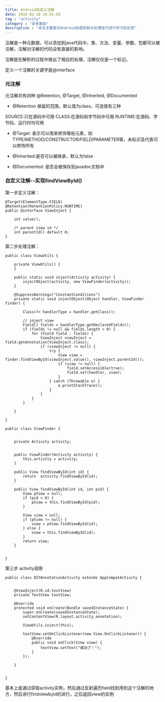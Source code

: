 ```yaml
---
title: Android自定义注解
date: 2018-02-10 19:55:54
tag : "activity"
category : "安卓基础"
description : "本文主要是对Android绘图机制与处理技巧进行学习和反思"
---
```


注解是一种元数据，可以添加到java代码中，类、方法、变量、参数、包都可以被注解，注解对注解的代码没有直接的影响。

注解是在解析的过程中做出了相应的处理，注解仅仅是一个标记。

定义一个注解的关键字是@interface

### 元注解

元注解共有四种 @Retention, @Target, @Inherited, @Documented

+ @Retention 保留的范围，默认值为class，可选值有三种

SOURCE:只在源码中可用
CLASS:在源码和字节码中可用
RUNTIME:在源码、字节码、运行时均可用

+ @Target: 表示可以用来修饰哪些元素，如TYPE/METHOD/CONSTRUCTOR/FIELD/PARAMETER等，未标识及代表可以修饰所有

+ @Inherited:是否可以被继承，默认为false

+ @Documented: 是否会被保存到javadoc文档中

### 自定义注解--实现findViewById()

第一步定义注解：
```
@Target(ElementType.FIELD)
@Retention(RetentionPolicy.RUNTIME)
public @interface ViewInject {

    int value();

    /* parent view id */
    int parentId() default 0;
}
```

第二步处理注解：
```
public class ViewUtils {

    private ViewUtils() {
    }

    public static void inject(Activity activity) {
        injectObject(activity, new ViewFinder(activity));
    }

    @SuppressWarnings("ConstantConditions")
    private static void injectObject(Object handler, ViewFinder finder) {

        Class<?> handlerType = handler.getClass();

        // inject view
        Field[] fields = handlerType.getDeclaredFields();
        if (fields != null && fields.length > 0) {
            for (Field field : fields) {
                ViewInject viewInject = field.getAnnotation(ViewInject.class);
                if (viewInject != null) {
                    try {
                        View view = finder.findViewById(viewInject.value(), viewInject.parentId());
                        if (view != null) {
                            field.setAccessible(true);
                            field.set(handler, view);
                        }
                    } catch (Throwable e) {
                        e.printStackTrace();
                    }
                }
            }
        }

    }

}
```

```
public class ViewFinder {


    private Activity activity;


    public ViewFinder(Activity activity) {
        this.activity = activity;
    }

    public View findViewById(int id) {
        return  activity.findViewById(id);
    }

    public View findViewById(int id, int pid) {
        View pView = null;
        if (pid > 0) {
            pView = this.findViewById(pid);
        }

        View view = null;
        if (pView != null) {
            view = pView.findViewById(id);
        } else {
            view = this.findViewById(id);
        }
        return view;
    }


}
```

第三步 activity调用
```
public class DIYAnnotationActivity extends AppCompatActivity {


    @ViewInject(R.id.textView)
    private TextView textView;

    @Override
    protected void onCreate(Bundle savedInstanceState) {
        super.onCreate(savedInstanceState);
        setContentView(R.layout.activity_annotation);

        ViewUtils.inject(this);

        textView.setOnClickListener(new View.OnClickListener() {
            @Override
            public void onClick(View view) {
                textView.setText("成功了！");
            }
        });

    }


}
```

基本上是通过获取activity实例，然后通过反射遍历field找到用到这个注解的地方，然后进行findviewbyid的进行，之后返回view的实例